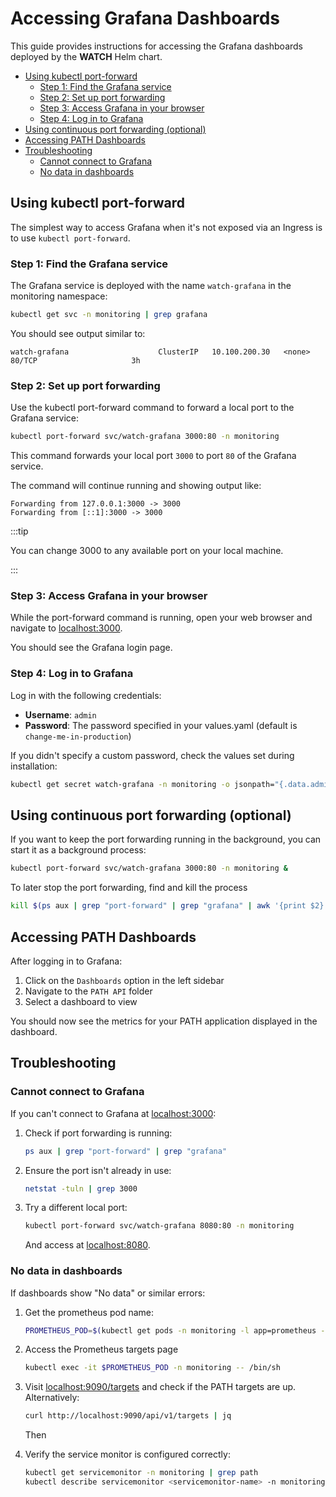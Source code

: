 # Accessing Grafana Dashboards <!-- omit in toc -->

This guide provides instructions for accessing the Grafana dashboards deployed by the **WATCH** Helm chart.

- [Using kubectl port-forward](#using-kubectl-port-forward)
  - [Step 1: Find the Grafana service](#step-1-find-the-grafana-service)
  - [Step 2: Set up port forwarding](#step-2-set-up-port-forwarding)
  - [Step 3: Access Grafana in your browser](#step-3-access-grafana-in-your-browser)
  - [Step 4: Log in to Grafana](#step-4-log-in-to-grafana)
- [Using continuous port forwarding (optional)](#using-continuous-port-forwarding-optional)
- [Accessing PATH Dashboards](#accessing-path-dashboards)
- [Troubleshooting](#troubleshooting)
  - [Cannot connect to Grafana](#cannot-connect-to-grafana)
  - [No data in dashboards](#no-data-in-dashboards)

## Using kubectl port-forward

The simplest way to access Grafana when it's not exposed via an Ingress is to use `kubectl port-forward`.

### Step 1: Find the Grafana service

The Grafana service is deployed with the name `watch-grafana` in the monitoring namespace:

```bash
kubectl get svc -n monitoring | grep grafana
```

<!---
TODO_MVP(@adshmh): add helper scripts/functions for the tasks described in this doc, and update the doc to refer to them.
-->

You should see output similar to:

```text
watch-grafana                    ClusterIP   10.100.200.30   <none>        80/TCP                     3h
```

### Step 2: Set up port forwarding

Use the kubectl port-forward command to forward a local port to the Grafana service:

```bash
kubectl port-forward svc/watch-grafana 3000:80 -n monitoring
```

This command forwards your local port `3000` to port `80` of the Grafana service.

The command will continue running and showing output like:

```text
Forwarding from 127.0.0.1:3000 -> 3000
Forwarding from [::1]:3000 -> 3000
```

:::tip

You can change 3000 to any available port on your local machine.

:::

### Step 3: Access Grafana in your browser

While the port-forward command is running, open your web browser and navigate to [localhost:3000](http://localhost:3000).

You should see the Grafana login page.

### Step 4: Log in to Grafana

Log in with the following credentials:

- **Username**: `admin`
- **Password**: The password specified in your values.yaml (default is `change-me-in-production`)

If you didn't specify a custom password, check the values set during installation:

```bash
kubectl get secret watch-grafana -n monitoring -o jsonpath="{.data.admin-password}" | base64 --decode ; echo
```

## Using continuous port forwarding (optional)

If you want to keep the port forwarding running in the background, you can start it as a background process:

```bash
kubectl port-forward svc/watch-grafana 3000:80 -n monitoring &
```

To later stop the port forwarding, find and kill the process

```bash
kill $(ps aux | grep "port-forward" | grep "grafana" | awk '{print $2}')
```

## Accessing PATH Dashboards

After logging in to Grafana:

1. Click on the `Dashboards` option in the left sidebar
2. Navigate to the `PATH API` folder
3. Select a dashboard to view

You should now see the metrics for your PATH application displayed in the dashboard.

## Troubleshooting

### Cannot connect to Grafana

If you can't connect to Grafana at [localhost:3000](http://localhost:3000):

1. Check if port forwarding is running:

   ```bash
   ps aux | grep "port-forward" | grep "grafana"
   ```

2. Ensure the port isn't already in use:

   ```bash
   netstat -tuln | grep 3000
   ```

3. Try a different local port:

   ```bash
   kubectl port-forward svc/watch-grafana 8080:80 -n monitoring
   ```

   And access at [localhost:8080](http://localhost:8080).

### No data in dashboards

If dashboards show "No data" or similar errors:

1. Get the prometheus pod name:

   ```bash
   PROMETHEUS_POD=$(kubectl get pods -n monitoring -l app=prometheus -o jsonpath="{.items[0].metadata.name}")
   ```

2. Access the Prometheus targets page

   ```bash
   kubectl exec -it $PROMETHEUS_POD -n monitoring -- /bin/sh

   ```

3. Visit [localhost:9090/targets](http://localhost:9090/targets) and check if the PATH targets are up. Alternatively:

   ```bash
   curl http://localhost:9090/api/v1/targets | jq
   ```

   Then

4. Verify the service monitor is configured correctly:

   ```bash
   kubectl get servicemonitor -n monitoring | grep path
   kubectl describe servicemonitor <servicemonitor-name> -n monitoring
   ```

